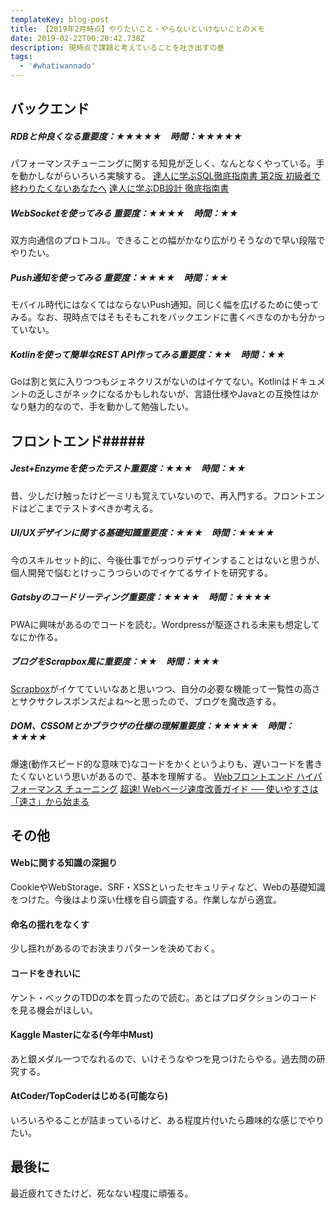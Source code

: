 ```yaml
---
templateKey: blog-post
title: 【2019年2月時点】やりたいこと・やらないといけないことのメモ
date: 2019-02-22T00:20:42.738Z
description: 現時点で課題と考えていることを吐き出すの巻
tags:
  - '#whatiwannado'
---
```

## バックエンド
##### RDBと仲良くなる重要度：★★★★★　時間：★★★★★
パフォーマンスチューニングに関する知見が乏しく、なんとなくやっている。手を動かしながらいろいろ実験する。
[達人に学ぶSQL徹底指南書 第2版 初級者で終わりたくないあなたへ](https://www.amazon.co.jp/dp/B07GB4CNKP/ref=cm_sw_r_tw_dp_U_x_QPzzCb666B5NE)
[達人に学ぶDB設計 徹底指南書](https://www.amazon.co.jp/dp/B00EE1XPAI/ref=cm_sw_r_tw_dp_U_x_BQzzCbNG1ERE4 )
##### WebSocketを使ってみる 重要度：★★★★　時間：★★
双方向通信のプロトコル。できることの幅がかなり広がりそうなので早い段階でやりたい。
##### Push通知を使ってみる 重要度：★★★★　時間：★★
モバイル時代にはなくてはならないPush通知。同じく幅を広げるために使ってみる。なお、現時点ではそもそもこれをバックエンドに書くべきなのかも分かっていない。
##### Kotlinを使って簡単なREST API作ってみる重要度：★★　時間：★★
Goは割と気に入りつつもジェネクリスがないのはイケてない。Kotlinはドキュメントの乏しさがネックになるかもしれないが、言語仕様やJavaとの互換性はかなり魅力的なので、手を動かして勉強したい。

## フロントエンド#####
##### Jest+Enzymeを使ったテスト重要度：★★★　時間：★★
昔、少しだけ触ったけど一ミリも覚えていないので、再入門する。フロントエンドはどこまでテストすべきか考える。
##### UI/UXデザインに関する基礎知識重要度：★★★　時間：★★★★
今のスキルセット的に、今後仕事でがっつりデザインすることはないと思うが、個人開発で悩むとけっこうつらいのでイケてるサイトを研究する。
##### Gatsbyのコードリーティング重要度：★★★★　時間：★★★★
PWAに興味があるのでコードを読む。Wordpressが駆逐される未来も想定してなにか作る。
##### ブログをScrapbox風に重要度：★★　時間：★★★
[Scrapbox](https://scrapbox.io/)がイケてていいなあと思いつつ、自分の必要な機能って一覧性の高さとサクサクレスポンスだよね～と思ったので、ブログを魔改造する。
##### DOM、CSSOMとかブラウザの仕様の理解重要度：★★★★★　時間：★★★★
爆速(動作スピード的な意味で)なコードをかくというよりも、遅いコードを書きたくないという思いがあるので、基本を理解する。
[Webフロントエンド ハイパフォーマンス チューニング](https://www.amazon.co.jp/dp/B0728K5JZV/ref=cm_sw_r_tw_dp_U_x_WMzzCbBMPKPMC)
[超速!  Webページ速度改善ガイド ── 使いやすさは「速さ」から始まる](https://www.amazon.co.jp/dp/477419400X/ref=cm_sw_r_tw_dp_U_x_SOzzCbS0QNHCK)

## その他
#### Webに関する知識の深掘り
CookieやWebStorage、SRF・XSSといったセキュリティなど、Webの基礎知識をつけた。今後はより深い仕様を自ら調査する。作業しながら適宜。
#### 命名の揺れをなくす
少し揺れがあるのでお決まりパターンを決めておく。
#### コードをきれいに
ケント・ベックのTDDの本を買ったので読む。あとはプロダクションのコードを見る機会がほしい。
#### Kaggle Masterになる(今年中Must)
あと銀メダル一つでなれるので、いけそうなやつを見つけたらやる。過去問の研究する。
#### AtCoder/TopCoderはじめる(可能なら)
いろいろやることが詰まっているけど、ある程度片付いたら趣味的な感じでやりたい。

## 最後に
最近疲れてきたけど、死なない程度に頑張る。
